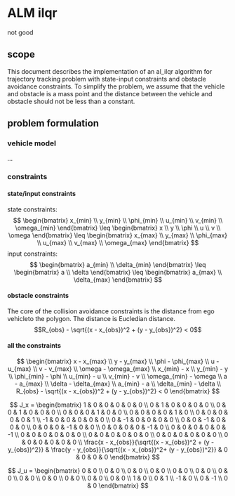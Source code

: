 # ALM ilqr
not good
## scope
This document describes the implementation of an al_ilqr algorithm for trajectory tracking problem with state-input constraints and obstacle avoidance constraints. To simplify the problem, we assume that the vehicle and obstacle is a mass point and the distance between the vehicle and obstacle should not be less than a constant.

## problem formulation
### vehicle model
...
### constraints
#### state/input constraints

state constraints:
$$
\begin{bmatrix}
    x_{min} \\ y_{min} \\ \phi_{min} \\ u_{min} \\ v_{min} \\ \omega_{min}
\end{bmatrix}
\leq
\begin{bmatrix}
    x \\ y \\ \phi \\ u \\ v \\ \omega
\end{bmatrix}
\leq
\begin{bmatrix}
    x_{max} \\ y_{max} \\ \phi_{max} \\ u_{max} \\ v_{max} \\ \omega_{max}
\end{bmatrix}
$$
input constraints:
$$
\begin{bmatrix}
    a_{min} \\ \delta_{min}
\end{bmatrix}
\leq 
\begin{bmatrix}
    a \\ \delta
\end{bmatrix}
\leq
\begin{bmatrix}
    a_{max} \\ \delta_{max}
\end{bmatrix}
$$

#### obstacle constraints
The core of the collision avoidance constraints is the distance from ego vehicleto the polygon.
The distance is Eucledian distance.
$$R_{obs} - \sqrt{(x - x_{obs})^2 + (y - y_{obs})^2} < 0$$

#### all the constraints

$$
\begin{bmatrix}
x - x_{max} \\
y - y_{max} \\
\phi - \phi_{max} \\
u - u_{max} \\
v - v_{max} \\
\omega - \omega_{max} \\
x_{min} - x \\
y_{min} - y \\
\phi_{min} - \phi \\
u_{min} - u \\
v_{min} - v \\
\omega_{min} - \omega \\
a - a_{max} \\
\delta - \delta_{max} \\
a_{min} - a \\
\delta_{min} - \delta \\
R_{obs} - \sqrt{(x - x_{obs})^2 + (y - y_{obs})^2} < 0
\end{bmatrix}
$$

$$
J_x =
\begin{bmatrix}
1 & 0 & 0 & 0 & 0 & 0 \\
0 & 1 & 0 & 0 & 0 & 0 \\
0 & 0 & 1 & 0 & 0 & 0 \\
0 & 0 & 0 & 1 & 0 & 0 \\
0 & 0 & 0 & 0 & 1 & 0 \\
0 & 0 & 0 & 0 & 0 & 1 \\
-1 & 0 & 0 & 0 & 0 & 0 \\
0 & -1 & 0 & 0 & 0 & 0 \\
0 & 0 & -1 & 0 & 0 & 0 \\
0 & 0 & 0 & -1 & 0 & 0 \\
0 & 0 & 0 & 0 & -1 & 0 \\
0 & 0 & 0 & 0 & 0 & -1 \\
0 & 0 & 0 & 0 & 0 & 0 \\
0 & 0 & 0 & 0 & 0 & 0 \\
0 & 0 & 0 & 0 & 0 & 0 \\
0 & 0 & 0 & 0 & 0 & 0 \\
\frac{x - x_{obs}}{\sqrt{(x - x_{obs})^2 + (y - y_{obs})^2}} & \frac{y - y_{obs}}{\sqrt{(x - x_{obs})^2+ (y - y_{obs})^2}} & 0 & 0 & 0 & 0 
\end{bmatrix}
$$

$$
J_u = 
\begin{bmatrix}
0 & 0 \\
0 & 0 \\
0 & 0 \\
0 & 0 \\
0 & 0 \\
0 & 0 \\
0 & 0 \\
0 & 0 \\
0 & 0 \\
0 & 0 \\
0 & 0 \\
0 & 0 \\
1 & 0 \\
0 & 1 \\
-1 & 0 \\
0 & -1 \\
0 & 0
\end{bmatrix}
$$
